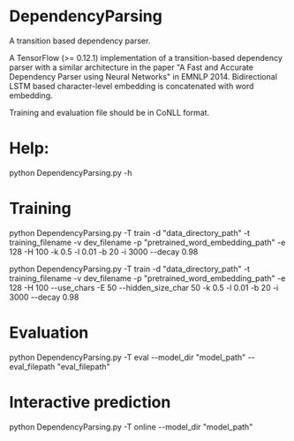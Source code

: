 # DependencyParsing
A transition based dependency parser.

A TensorFlow (>= 0.12.1) implementation of a transition-based dependency parser with a similar architecture in the paper "A Fast and Accurate Dependency Parser using Neural Networks" in EMNLP 2014. Bidirectional LSTM based character-level embedding is concatenated with word embedding.

Training and evaluation file should be in CoNLL format. 

# Help:
python DependencyParsing.py -h

# Training
python DependencyParsing.py -T train -d "data_directory_path" -t training_filename -v dev_filename -p "pretrained_word_embedding_path" -e 128 -H 100 -k 0.5 -l 0.01 -b 20 -i 3000 --decay 0.98

python DependencyParsing.py -T train -d "data_directory_path" -t training_filename -v dev_filename -p "pretrained_word_embedding_path" -e 128 -H 100 --use_chars -E 50 --hidden_size_char 50 -k 0.5 -l 0.01 -b 20 -i 3000 --decay 0.98

# Evaluation
python DependencyParsing.py -T eval --model_dir "model_path" --eval_filepath "eval_filepath"

# Interactive prediction
python DependencyParsing.py -T online --model_dir "model_path"
